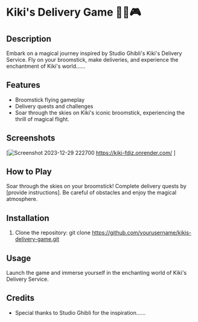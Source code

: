 # Kiki's Delivery Game 🧙‍♀️🎮

## Description
Embark on a magical journey inspired by Studio Ghibli's Kiki's Delivery Service. Fly on your broomstick, make deliveries, and experience the enchantment of Kiki's world......

## Features
- Broomstick flying gameplay
- Delivery quests and challenges
- Soar through the skies on Kiki's iconic broomstick, experiencing the thrill of magical flight.
  

## Screenshots
[![Screenshot 2023-12-29 222700](https://github.com/SHITALILAPATE/Flappy-Bird-Game/assets/130491601/88547ce1-ed01-4b3d-b0c0-4ffe6a33c4cd)
https://kiki-fdiz.onrender.com/
]

## How to Play
Soar through the skies on your broomstick! Complete delivery quests by [provide instructions]. Be careful of obstacles and enjoy the magical atmosphere.

## Installation
1. Clone the repository: git clone https://github.com/yourusername/kikis-delivery-game.git


## Usage
Launch the game and immerse yourself in the enchanting world of Kiki's Delivery Service.


## Credits
- Special thanks to Studio Ghibli for the inspiration......


